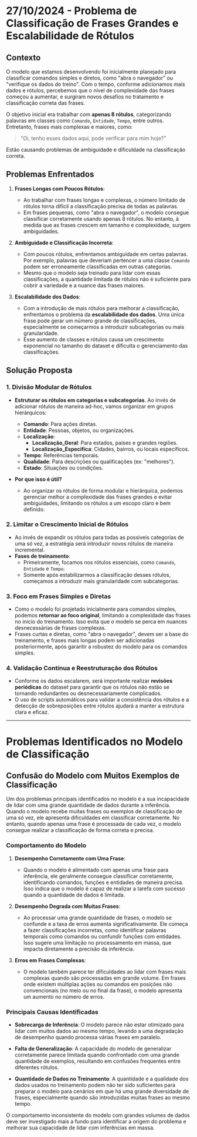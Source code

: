 # 27/10/2024 - Problema de Classificação de Frases Grandes e Escalabilidade de Rótulos

## Contexto

O modelo que estamos desenvolvendo foi inicialmente planejado para classificar comandos simples e diretos, como "abra o navegador" ou "verifique os dados do treino". Com o tempo, conforme adicionamos mais dados e rótulos, percebemos que o nível de complexidade das frases começou a aumentar, e surgiram novos desafios no tratamento e classificação correta das frases.

O objetivo inicial era trabalhar com **apenas 8 rótulos**, categorizando palavras em classes como `Comando`, `Entidade`, `Tempo`, entre outros. Entretanto, frases mais complexas e maiores, como:

> "Oi, tenho esses dados aqui, pode verificar para mim hoje?"

Estão causando problemas de ambiguidade e dificuldade na classificação correta.

## Problemas Enfrentados

1. **Frases Longas com Poucos Rótulos**:
    - Ao trabalhar com frases longas e complexas, o número limitado de rótulos torna difícil a classificação precisa de todas as palavras.
    - Em frases pequenas, como "abra o navegador", o modelo consegue classificar corretamente usando apenas 8 rótulos. No entanto, à medida que as frases crescem em tamanho e complexidade, surgem ambiguidades.

2. **Ambiguidade e Classificação Incorreta**:
    - Com poucos rótulos, enfrentamos ambiguidade em certas palavras. Por exemplo, palavras que deveriam pertencer a uma classe `Comando` podem ser erroneamente classificadas em outras categorias.
    - Mesmo que o modelo seja treinado para lidar com essas classificações, a quantidade limitada de rótulos não é suficiente para cobrir a variedade e a nuance das frases maiores.

3. **Escalabilidade dos Dados**:
    - Com a introdução de mais rótulos para melhorar a classificação, enfrentamos o problema da **escalabilidade dos dados**. Uma única frase pode gerar um número grande de classificações, especialmente se começarmos a introduzir subcategorias ou mais granularidade.
    - Esse aumento de classes e rótulos causa um crescimento exponencial no tamanho do dataset e dificulta o gerenciamento das classificações.

## Solução Proposta

### 1. **Divisão Modular de Rótulos**

- **Estruturar os rótulos em categorias e subcategorias**. Ao invés de adicionar rótulos de maneira ad-hoc, vamos organizar em grupos hierárquicos:
    - **Comando**: Para ações diretas.
    - **Entidade**: Pessoas, objetos, ou organizações.
    - **Localização**:
        - **Localização_Geral**: Para estados, países e grandes regiões.
        - **Localização_Especifica**: Cidades, bairros, ou locais específicos.
    - **Tempo**: Referências temporais.
    - **Qualidade**: Para descrições ou qualificações (ex: "melhores").
    - **Estado**: Situações ou condições.

- **Por que isso é útil?**
    - Ao organizar os rótulos de forma modular e hierárquica, podemos gerenciar melhor a complexidade das frases grandes e evitar ambiguidades, limitando os rótulos a um escopo claro e bem definido.

### 2. **Limitar o Crescimento Inicial de Rótulos**

- Ao invés de expandir os rótulos para todas as possíveis categorias de uma só vez, a estratégia será introduzir novos rótulos de maneira incremental.
- **Fases de treinamento**:
    - Primeiramente, focamos nos rótulos essenciais, como `Comando`, `Entidade` e `Tempo`.
    - Somente após estabilizarmos a classificação desses rótulos, começamos a introduzir mais granularidade com subcategorias.

### 3. **Foco em Frases Simples e Diretas**

- Como o modelo foi projetado inicialmente para comandos simples, podemos **retornar ao foco original**, limitando a complexidade das frases no início do treinamento. Isso evita que o modelo se perca em nuances desnecessárias de frases complexas.
- Frases curtas e diretas, como "abra o navegador", devem ser a base do treinamento, e frases mais longas podem ser adicionadas posteriormente, após garantir a robustez do modelo para os comandos simples.

### 4. **Validação Contínua e Reestruturação dos Rótulos**

- Conforme os dados escalarem, será importante realizar **revisões periódicas** do dataset para garantir que os rótulos não estão se tornando redundantes ou desnecessariamente complicados.
- O uso de scripts automáticos para validar a consistência dos rótulos e a detecção de sobreposições entre rótulos ajudará a manter a estrutura clara e eficaz.

---

# Problemas Identificados no Modelo de Classificação

## Confusão do Modelo com Muitos Exemplos de Classificação

Um dos problemas principais identificados no modelo é a sua incapacidade de lidar com uma grande quantidade de dados durante a inferência. Quando o modelo recebe muitas frases ou exemplos de classificação de uma só vez, ele apresenta dificuldades em classificar corretamente. No entanto, quando apenas uma frase é processada de cada vez, o modelo consegue realizar a classificação de forma correta e precisa.

### Comportamento do Modelo

1. **Desempenho Corretamente com Uma Frase**:
   - Quando o modelo é alimentado com apenas uma frase para inferência, ele geralmente consegue classificar corretamente, identificando comandos, funções e entidades de maneira precisa. Isso indica que o modelo é capaz de realizar a tarefa com sucesso quando a quantidade de dados é limitada.

2. **Desempenho Degrada com Muitas Frases**:
   - Ao processar uma grande quantidade de frases, o modelo se confunde e a taxa de erros aumenta significativamente. Ele começa a fazer classificações incorretas, como identificar palavras temporais como comandos ou confundir funções com entidades. Isso sugere uma limitação no processamento em massa, que impacta diretamente a precisão da inferência.

3. **Erros em Frases Complexas**:
   - O modelo também parece ter dificuldades ao lidar com frases mais complexas quando são processadas em grande volume. Em frases onde existem múltiplas ações ou comandos em posições não convencionais (no meio ou no final da frase), o modelo apresenta um aumento no número de erros.

### Principais Causas Identificadas

- **Sobrecarga de Inferência**: O modelo parece não estar otimizado para lidar com muitos dados ao mesmo tempo, levando a uma degradação de desempenho quando processa várias frases em paralelo.

- **Falta de Generalização**: A capacidade do modelo de generalizar corretamente parece limitada quando confrontado com uma grande quantidade de exemplos, resultando em confusões frequentes entre diferentes rótulos.

- **Quantidade de Dados no Treinamento**: A quantidade e a qualidade dos dados usados no treinamento podem não ter sido suficientes para preparar o modelo para cenários em que há uma grande diversidade de frases, especialmente quando são introduzidas muitas frases ao mesmo tempo.

O comportamento inconsistente do modelo com grandes volumes de dados deve ser investigado mais a fundo para identificar a origem do problema e melhorar sua capacidade de lidar com inferências em massa.



